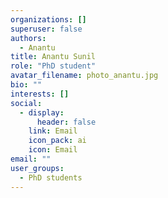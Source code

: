 ```yaml
---
organizations: []
superuser: false
authors:
  - Anantu
title: Anantu Sunil
role: "PhD student"
avatar_filename: photo_anantu.jpg
bio: ""
interests: []
social:
  - display:
      header: false
    link: Email
    icon_pack: ai
    icon: Email
email: ""
user_groups:
  - PhD students
---
```


